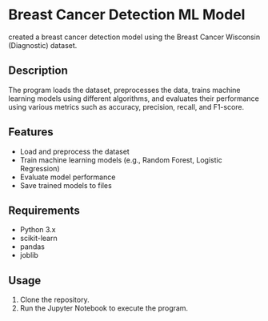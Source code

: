 # Breast Cancer Detection ML Model
 created a breast cancer detection model using the Breast Cancer Wisconsin (Diagnostic) dataset.
## Description
 
The program loads the dataset, preprocesses the data, trains machine learning models using different algorithms, and evaluates their performance using various metrics such as accuracy, precision, recall, and F1-score.
## Features
- Load and preprocess the dataset
- Train machine learning models (e.g., Random Forest, Logistic Regression)
- Evaluate model performance
- Save trained models to files
 
## Requirements
 
- Python 3.x
- scikit-learn
- pandas
- joblib
 
## Usage
 
1. Clone the repository.
2. Run the Jupyter Notebook to execute the program.
 
